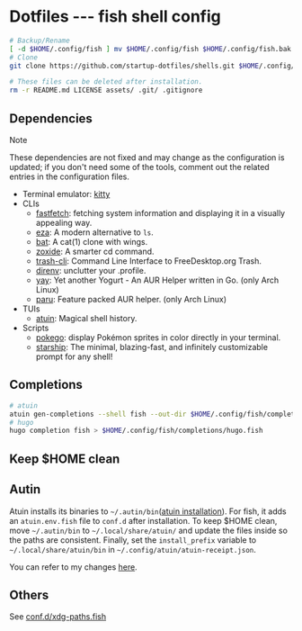 # Dotfiles --- fish shell config

```sh
# Backup/Rename
[ -d $HOME/.config/fish ] mv $HOME/.config/fish $HOME/.config/fish.bak
# Clone
git clone https://github.com/startup-dotfiles/shells.git $HOME/.config/fish

# These files can be deleted after installation.
rm -r README.md LICENSE assets/ .git/ .gitignore
```

## Dependencies

> [!NOTE]
> These dependencies are not fixed and may change as the configuration is updated;
> if you don't need some of the tools, comment out the related entries in the configuration files.

- Terminal emulator: [kitty](https://github.com/kovidgoyal/kitty)
- CLIs
  - [fastfetch](https://github.com/fastfetch-cli/fastfetch): fetching system information and displaying it in a visually appealing way.
  - [eza](https://github.com/eza-community/eza): A modern alternative to `ls`.
  - [bat](https://github.com/sharkdp/bat): A cat(1) clone with wings.
  - [zoxide](https://github.com/ajeetdsouza/zoxide): A smarter cd command.
  - [trash-cli](https://github.com/andreafrancia/trash-cli): Command Line Interface to FreeDesktop.org Trash.
  - [direnv](https://github.com/direnv/direnv): unclutter your .profile.
  - [yay](https://github.com/Jguer/yay): Yet another Yogurt - An AUR Helper written in Go. (only Arch Linux)
  - [paru](https://github.com/Morganamilo/paru): Feature packed AUR helper. (only Arch Linux)
- TUIs
  - [atuin](https://github.com/atuinsh/atuin): Magical shell history.
- Scripts
  - [pokego](https://github.com/rubiin/pokego): display Pokémon sprites in color directly in your terminal.
  - [starship](https://github.com/starship/starship): The minimal, blazing-fast, and infinitely customizable prompt for any shell!

## Completions

```sh
# atuin
atuin gen-completions --shell fish --out-dir $HOME/.config/fish/completions/
# hugo
hugo completion fish > $HOME/.config/fish/completions/hugo.fish
```

## Keep $HOME clean

## Autin

Atuin installs its binaries to `~/.autin/bin`([atuin installation](https://docs.atuin.sh/guide/installation/)).
For fish, it adds an `atuin.env.fish` file to `conf.d` after installation.
To keep $HOME clean, move `~/.autin/bin` to `~/.local/share/atuin/` and update the files inside so the paths are consistent.
Finally, set the `install_prefix` variable to `~/.local/share/atuin/bin` in `~/.config/atuin/atuin-receipt.json`.

You can refer to my changes [here](./assets/autin/).

## Others

See [conf.d/xdg-paths.fish](./conf.d/xdg-paths.fish)
